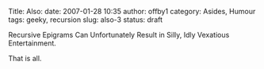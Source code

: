 Title: Also:
date: 2007-01-28 10:35
author: offby1
category: Asides, Humour
tags: geeky, recursion
slug: also-3
status: draft

Recursive Epigrams Can Unfortunately Result in Silly, Idly Vexatious Entertainment.

That is all.
